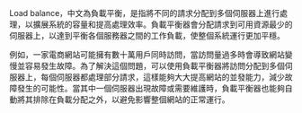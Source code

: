 Load balance，中文為負載平衡，是指將不同的請求分配到多個伺服器上進行處理，以擴展系統的容量和提高處理效率。負載平衡器會分配請求到可用資源最少的伺服器上，以達到平衡各個服務器之間的工作負載，使整個系統運行更加平穩。

例如，一家電商網站可能擁有數十萬用戶同時訪問，當訪問量過多時會導致網站變慢並容易發生故障。為了解決這個問題，可以使用負載平衡器將訪問分配到多個伺服器上，每個伺服器都處理部分請求，這樣能夠大大提高網站的並發能力，減少故障發生的可能性。當其中一個伺服器出現故障或需要維護時，負載平衡器也能夠自動將其排除在負載分配之外，以避免影響整個網站的正常運行。